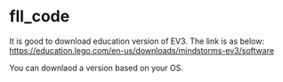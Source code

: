 # fll_code

It is good to download education version of EV3. The link is as below:
https://education.lego.com/en-us/downloads/mindstorms-ev3/software

You can downlaod a version based on your OS.
